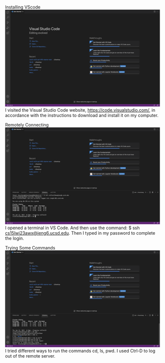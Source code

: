 Installing VScode
![image](1.png)
I visited the Visual Studio Code website, https://code.visualstudio.com/, in accordance with the instructions to download and install it on my computer.

Remotely Connecting
![image](2.png)
I opened a terminal in VS Code. And then use the command:
$ ssh cs15lwi23awx@ieng6.ucsd.edu.
Then I typed in my password to complete the login.

Trying Some Commands
![image](3.png)
I tried different ways to run the commands cd, ls, pwd. I used Ctrl-D to log out of the remote server.
